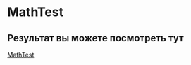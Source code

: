 # MathTest

## Результат вы можете посмотреть тут 

[MathTest](https://alexeikhomitsa.github.io/MathTest/)
